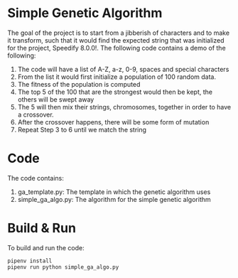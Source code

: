 # Simple Genetic Algorithm
The goal of the project is to start from a jibberish of characters and to make it transform, such that it would find the expected string that was initialized for the project, Speedify 8.0.0!. The following code contains a demo of the following:
1. The code will have a list of A-Z, a-z, 0-9, spaces and special characters
2. From the list it would first initialize a population of 100 random data.
3. The fitness of the population is computed
4. The top 5 of the 100 that are the strongest would then be kept, the others will be swept away
5. The 5 will then mix their strings, chromosomes, together in order to have a crossover.
6. After the crossover happens, there will be some form of mutation
7. Repeat Step 3 to 6 until we match the string


# Code
The code contains:
1. ga_template.py: The template in which the genetic algorithm uses
2. simple_ga_algo.py: The algorithm for the simple genetic algorithm


# Build & Run
To build and run the code:
```
pipenv install
pipenv run python simple_ga_algo.py
```

